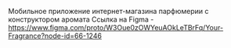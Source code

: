 Мобильное приложение интернет-магазина парфюмерии с конструктором аромата
Ссылка на Figma - https://www.figma.com/proto/W3Oue0zOWYeuAOkLeTBrFq/Your-Fragrance?node-id=66-1246
